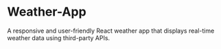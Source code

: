 # Weather-App
A responsive and user-friendly React weather app that displays real-time weather data using third-party APIs.
